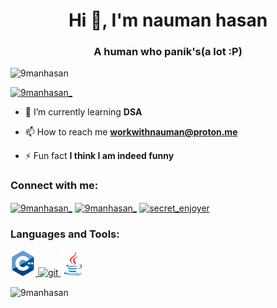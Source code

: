 <h1 align="center">Hi 👋, I'm nauman hasan</h1>
<h3 align="center">A human who panik's(a lot :P)</h3>

<p align="left"> <img src="https://komarev.com/ghpvc/?username=9manhasan&label=Profile%20views&color=0e75b6&style=flat" alt="9manhasan" /> </p>

<p align="left"> <a href="https://twitter.com/9manhasan_" target="blank"><img src="https://img.shields.io/twitter/follow/9manhasan_?logo=twitter&style=for-the-badge" alt="9manhasan_" /></a> </p>

- 🌱 I’m currently learning **DSA**

- 📫 How to reach me **workwithnauman@proton.me**

- ⚡ Fun fact **I think I am indeed funny**

<h3 align="left">Connect with me:</h3>
<p align="left">
<a href="https://twitter.com/9manhasan_" target="blank"><img align="center" src="https://raw.githubusercontent.com/rahuldkjain/github-profile-readme-generator/master/src/images/icons/Social/twitter.svg" alt="9manhasan_" height="30" width="40" /></a>
<a href="https://codeforces.com/profile/9manhasan_" target="blank"><img align="center" src="https://raw.githubusercontent.com/rahuldkjain/github-profile-readme-generator/master/src/images/icons/Social/codeforces.svg" alt="9manhasan_" height="30" width="40" /></a>
<a href="https://www.leetcode.com/secret_enjoyer" target="blank"><img align="center" src="https://raw.githubusercontent.com/rahuldkjain/github-profile-readme-generator/master/src/images/icons/Social/leet-code.svg" alt="secret_enjoyer" height="30" width="40" /></a>
</p>

<h3 align="left">Languages and Tools:</h3>
<p align="left"> <a href="https://www.w3schools.com/cpp/" target="_blank" rel="noreferrer"> <img src="https://raw.githubusercontent.com/devicons/devicon/master/icons/cplusplus/cplusplus-original.svg" alt="cplusplus" width="40" height="40"/> </a> <a href="https://git-scm.com/" target="_blank" rel="noreferrer"> <img src="https://www.vectorlogo.zone/logos/git-scm/git-scm-icon.svg" alt="git" width="40" height="40"/> </a> <a href="https://www.java.com" target="_blank" rel="noreferrer"> <img src="https://raw.githubusercontent.com/devicons/devicon/master/icons/java/java-original.svg" alt="java" width="40" height="40"/> </a> </p>

<p><img align="center" src="https://github-readme-streak-stats.herokuapp.com/?user=9manhasan&" alt="9manhasan" /></p>
